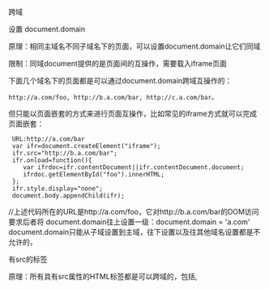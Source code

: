 跨域

设置 document.domain

原理：相同主域名不同子域名下的页面，可以设置document.domain让它们同域

限制：同域document提供的是页面间的互操作，需要载入iframe页面

下面几个域名下的页面都是可以通过document.domain跨域互操作的：

    http://a.com/foo, http://b.a.com/bar, http://c.a.com/bar。 
但只能以页面嵌套的方式来进行页面互操作，比如常见的iframe方式就可以完成页面嵌套：

     URL:http://a.com/bar
     var ifr=document.createElement("iframe");
     ifr.src="http://b.a.com/bar";
     ifr.onload=function(){
        var ifrdoc=ifr.contentDocument||ifr.contentDocument.document;
        ifrdoc.getElementById("foo").innerHTML;
     };
     ifr.style.display="none";
     document.body.appendChild(ifr);

 //上述代码所在的URL是http://a.com/foo，它对http://b.a.com/bar的DOM访问要求后者将 document.domain往上设置一级：document.domain = 'a.com'
 document.domain只能从子域设置到主域，往下设置以及往其他域名设置都是不允许的，

 有src的标签

原理：所有具有src属性的HTML标签都是可以跨域的，包括<img>, <script>

限制：需要创建一个DOM对象，只能用于GET方法

在document.body中append一个具有src属性的HTML标签， src属性值指向的URL会以GET方法被访问，该访问是可以跨域的。

其实样式表的<link>标签也是可以跨域的，只要是有src或href的HTML标签都有跨域的能力。

不同的HTML标签发送HTTP请求的时机不同，例如<img>在更改src属性时就会发送请求，而script, iframe, link[rel=stylesheet]只有在添加到DOM树之后才会发送HTTP请求：

        var img = new Image();
        img.src = 'http://some/picture';        // 发送HTTP请求
        var ifr = $('<iframe>', {src: 'http://b.a.com/bar'});
        $('body').append(ifr);                  // 发送HTTP请求

JSONP

原理：<script>是可以跨域的，而且在跨域脚本中可以直接回调当前脚本的函数。

限制：需要创建一个DOM对象并且添加到DOM树，只能用于GET方法

JSONP利用的是<script>可以跨域的特性，跨域URL返回的脚本不仅包含数据，还包含一个回调：

然后在我们在主站http://a.com中，可以这样来跨域获取http://b.a.com的数据：
    // URL: http://a.com/foo

        var callback = function(data){
            // 处理跨域请求得到的数据
        };
    var script = $('<script>', {src: 'http://b.a.com/bar'});
    $('body').append(script);

jQuery已经封装了JSONP的使用，我们可以这样来：

    $.getJSON( "http://b.a.com/bar?callback=callback", function( data ){
        // 处理跨域请求得到的数据
    });

$.getJSON与$.get的区别是
前者会把responseText转换为JSON，而且当URL具有callback参数时， jQuery将会把它解释为一个JSONP请求，创建一个<script>标签来完成该请求。

和所有依赖于创建HTML标签的方式一样，JSONP也不支持POST，而GET的数据是放在URL里的。  
但提到了服务器可以对自己认为比较长的URL返回414状态码。一般来讲URL限长是在2000字符左右。

navigation 对象

原理：iframe之间是共享navigator对象的，用它来传递信息

要求：IE6/7

有些人注意到了IE6/7的一个漏洞：iframe之间的window.navigator对象是共享的。 
我们可以把它作为一个Messenger，通过它来传递信息。比如一个简单的委托：
        // a.com
        navigation.onData(){
            // 数据到达的处理函数
        }
        typeof navigation.getData === 'function' 
            || navigation.getData()
        // b.com
        navigation.getData = function(){
            $.get('/path/under/b.com')
                .success(function(data){
                    typeof navigation.onData === 'function'
                        || navigation.onData(data)
                });
        }
与document.navigator类似，window.name也是当前窗口所有页面所共享的。也可以用它来传递信息。 
同样蛋疼的办法还有传递Hash（有些人叫锚点），这是因为每次浏览器打开一个URL时，
URL后面的#xxx部分会保留下来，那么新的页面可以从这里获得上一个页面的数据。

跨域资源共享（CORS）

原理：服务器设置Access-Control-Allow-OriginHTTP响应头之后，浏览器将会允许跨域请求

限制：浏览器需要支持HTML5，可以支持POST，PUT等方法

前面提到的跨域手段都是某种意义上的Hack， HTML5标准中提出的跨域资源共享（Cross Origin Resource Share，CORS）才是正道。 它支持其他的HTTP方法如PUT, POST等，可以从本质上解决跨域问题。

例如，从http://a.com要访问http://b.com的数据，通常情况下Chrome会因跨域请求而报错：

错误原因是被请求资源没有设置Access-Control-Allow-Origin，
所以我们在b.com的服务器中设置这个响应头字段即可：

    Access-Control-Allow-Origin: *              # 允许所有域名访问，或者
    Access-Control-Allow-Origin: http://a.com   # 只允许所有域名访问

window.postMessage

原理：HTML5允许窗口之间发送消息

限制：浏览器需要支持HTML5，获取窗口句柄后才能相互通信

这是一个安全的跨域通信方法，postMessage(message,targetOrigin)也是HTML5引入的特性。 
可以给任何一个window发送消息，不论是否同源。第二个参数可以是*但如果你设置了一个URL但不相符，
那么该事件不会被分发。看一个普通的使用方式吧：

    // URL: http://a.com/foo
    var win = window.open('http://b.com/bar');
    win.postMessage('Hello, bar!', 'http://b.com'); 
    // URL: http://b.com/bar
    window.addEventListener('message',function(event) {
        console.log(event.data);
    });

